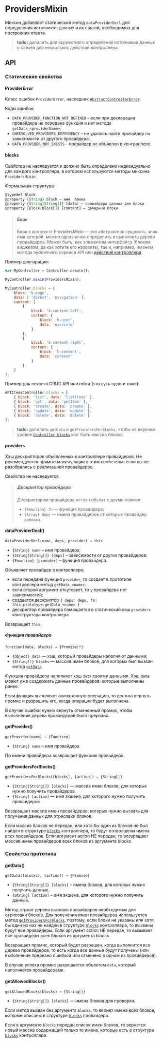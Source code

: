 # ProvidersMixin

Миксин добавляет статический метод `dataProviderDecl` для определения источников данных и их связей, необходимых для построения ответа.

> **todo:** допилить для корректного определения источников данных и связей для нескольких действий контроллера.

## API

### Статические свойства

#### ProviderError

Класс ошибок `ProviderError`, наследник [`AbstractControllerError`](AbstractControllerError.md).

Коды ошибок:

* `DATA_PROVIDER_FUNCTION_NOT_DEFINED`
    – если при декларации провайдера не передана функция и нет метода `getData_<providerName>`;
* `UNRESOLVED_PROVIDERS_DEPENDENCY` – не удалось найти провайдер по зависимости от другого провайдера;
* `DATA_PROVIDER_NOT_EXISTS` – провайдер не объявлен в контроллере.

#### blocks

Свойство не наследуется и должно быть определено индивидуально для каждого контроллера,
в котором используются методы миксина `ProvidersMixin`.

Формальная структура:

```javascript
@typedef Block
@property {String} block — имя  блока
@property {String|String[]} [data] — провайдеры данных для блока
@property {Block|Block[]} [content] — дочерние блоки
```

> ##### Блок
> 
> Блок в контексте ProvidersMixin — это абстрактная сущность, зная имя которой,
> можно однозначно определить и выполнить дерево провайдеров.
> Может быть, как элементом интерфейса (блоком, виджетом, да как хотите его назовите),
> так и, например, именем метода публичного сервиса API или [действия контроллера](Controller.md#callAction).

Пример декларации:

```javascript
var MyController = Controller.create();

MyController.mixin(ProvidersMixin);

MyController.blocks = {
    block: 'b-page',
    data: [ 'direct', 'navigation' ],
    content: [
        {
            block: 'b-content-left',
            content: {
                block: 'b-user',
                data: 'userinfo'
            }
        },
        {
            block: 'b-content-right',
            content: {
                block: 'b-content',
                data: 'content'
            }
        }
    ]
};
```

Пример для некоего CRUD API или гейта (что суть одно и тоже):

```javascript
APIItemsController.blocks = [
    { block: 'list', data: 'listItems' },
    { block: 'get', data: 'getItem' },
    { block: 'create', data: 'create' },
    { block: 'update', data: 'update' },
    { block: 'delete', data: 'delete' }
];
```

> **todo:** допилить `getData` и `getProvidersForBlocks`, чтобы на верхнем уровне [`Controller.blocks`](#blocks) мог быть массив блоков.

#### providers

Хэш дескрипторов объявленных в контроллере провайдеров.
Не рекомендуются прямые манипуляции с этим свойством, если вы не разобрались с реализацией провайдеров.

Свойство не наследуется.

> ##### Дескриптор провайдера
> Дескриптором провайдера назван объект с двумя полями:
> 
> * `{Function} fn` — функция провайдера;
> * `{Array} deps` — имена провайдеров от которых провайдер зависит.

#### dataProviderDecl()

`dataProviderDecl(name, deps, provider) → this`

* `{String} name` – имя провайдера;
* `{String|String[]} [deps]` – зависимости от других провайдеров;
* `{Function} [provider]` – функция провайдера.

Объявляет провайдер в контроллере:

* если передана функция `provider`, то создает в прототипе контроллера метод `getData_<name>`;
* если второй аргумент отсутсвует, то у провайдера нет зависимостей;
* создается дескриптор `{ deps: deps, fn: this.prototype.getData_<name> }`
* дескриптор провайдера помещается в статический хэш `providers` конструктора контроллера.

Возвращает `this`.

##### Функция провайдера

`function(data, blocks) → {Promise|*}`

* `{Object} data` — хэш, который провайдеры наполняют данными;
* `{String[]} blocks` — массив имен блоков, для которых был вызван метод [`getData`](#getdata).

Функция провайдера наполняет хэш `data` своими данными.
Хэш `data` может уже создержать данные провайдеров, которые выполнены ранее.

Если функция выполняет асинхронную операцию, то должна вернуть промис и разрешить его, когда операция будет выполнена.

В случае ошибки нужно вернуть отмененный промис, чтобы выполнение дерева провайдеров было прервано.

#### getProvider()

`getProvider(name) → {Function}`

* `{String} name` – имя провайдера

По имени провайдера возвращает функцию провайдера.

#### getProvidersForBlocks()

`getProvidersForBlocks([blocks], [action]) → {String[]}`

* `{String|String[]} [blocks]` — массив имен блоков, для которых нужно получить провайдеров
* `{String} [action]` — имя экшена, для которого нужно получить провайдеров

Возвращает массив имен провайдеров, которых нужно вызвать для получения данных для отрисовки блоков.

Если массив блоков не передан, или хотя бы один из блоков не был найден в структуре
[`blocks`](#blocks) контроллера, то будут возвращены имена всех провайдеров.
Если аргумент action НЕ передан, то возвращает массив имен провайдеров всех блоков из аргумента blocks

### Свойства прототипа

#### getData()

`getData([blocks], [action]) → {Promise}`

* `{String|String[]} [blocks]` – имена блоков, для которых нужно получить данные.
* `{String} [action]` – имя экшена, для которого нужно получить данные.

Метод строит дерево вызовов провайдеров необходимых для отрисовки блоков.
Для получения имен провайдеров используется метод [`getProvidersForBlocks`](#getprovidersforblocks),
поэтому, если блоки не указаны или хотя бы один из них не найден в структуре [`blocks`](#blocks) контроллера,
то вызваны будут все провайдеры.
Если аргумент action НЕ передан, то вызывает все провайдеры всех блоков из аргумента blocks

Возвращает промис, который будет разрешен, когда выполнится все дерево провайдеров,
то есть когда все данные будут получены (или выполнение прервано ошибкой или отменено в одном из провайдеров).

В случае успеха промис разрешается объектом `data`, который наполняется провайдерами.

#### getAllowedBlocks()

`getAllowedBlocks(blocks) → {String[]}`

* `{String|String[]} [blocks]` — имена блоков для проверки.

Если метод вызван без аргумента `blocks`, то вернет имена всех блоков,
которые описаны в структуре [`blocks`](#blocks) провайдера.

Если в аргументе `blocks` передан список имен блоков, то вернется новый массив содержащий только те имена,
которые есть в структуре [`blocks`](#blocks) контроллера.
